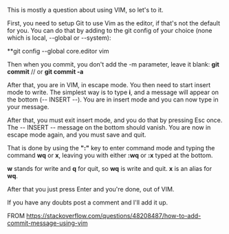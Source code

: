

This is mostly a question about using VIM, so let's to it.

First, you need to setup Git to use Vim as the editor, if that's not the default for you. 
You can do that by adding to the git config of your choice (none which is local, --global or --system):

**git config --global core.editor vim

Then when you commit, you don't add the -m parameter, leave it blank:
**git commit**
// or
**git commit -a**

After that, you are in VIM, in escape mode. You then need to start insert mode to write. 
The simplest way is to type **i**, and a message will appear on the bottom (-- INSERT --). 
You are in insert mode and you can now type in your message.

After that, you must exit insert mode, and you do that by pressing Esc once. 
The -- INSERT -- message on the bottom should vanish. 
You are now in escape mode again, and you must save and quit.

That is done by using the **":"** key to enter command mode and typing the command **wq** or **x**, leaving you with either **:wq** or **:x** typed at the bottom.

**w** stands for write and **q** for quit, so **wq** is write and quit. **x** is an alias for **wq**.

After that you just press Enter and you're done, out of VIM.

If you have any doubts post a comment and I'll add it up.

FROM https://stackoverflow.com/questions/48208487/how-to-add-commit-message-using-vim
